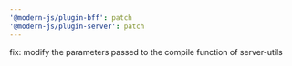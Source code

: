 ```yaml
---
'@modern-js/plugin-bff': patch
'@modern-js/plugin-server': patch
---
```


fix: modify the parameters passed to the compile function of server-utils
